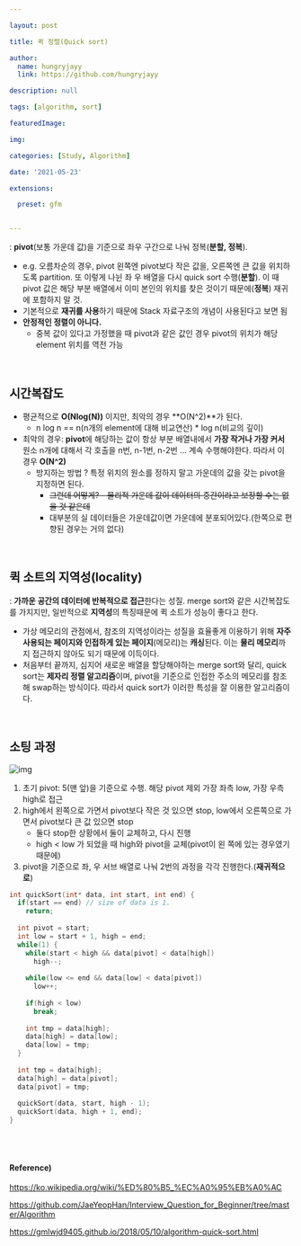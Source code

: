 ```yaml
---

layout: post

title: 퀵 정렬(Quick sort)

author: 
  name: hungryjayy
  link: https://github.com/hungryjayy

description: null

tags: [algorithm, sort]

featuredImage: 

img: 

categories: [Study, Algorithm]

date: '2021-05-23'

extensions:

  preset: gfm


---
```


: **pivot**(보통 가운데 값)을 기준으로 좌우 구간으로 나눠 정복(**분할, 정복**).

* e.g. 오름차순의 경우, pivot 왼쪽엔 pivot보다 작은 값을, 오른쪽엔 큰 값을 위치하도록 partition. 또 이렇게 나뉜 좌 우 배열을 다시 quick sort 수행(**분할**). 이 때 pivot 값은 해당 부분 배열에서 이미 본인의 위치를 찾은 것이기 때문에(**정복**) 재귀에 포함하지 말 것.
* 기본적으로 **재귀를 사용**하기 때문에 Stack 자료구조의 개념이 사용된다고 보면 됨
* **안정적인 정렬이 아니다.**
  * 중복 값이 있다고 가정했을 때 pivot과 같은 값인 경우 pivot의 위치가 해당 element 위치를 역전 가능

<Br>

## 시간복잡도

* 평균적으로 **O(Nlog(N))** 이지만, 최악의 경우 **O(N^2)**가 된다.
  * n log n == n(n개의 element에 대해 비교연산) * log n(비교의 깊이)
* 최악의 경우: **pivot**에 해당하는 값이 항상 부분 배열내에서 **가장 작거나 가장 커서** 원소 n개에 대해서 각 호출을 n번, n-1번, n-2번 ... 계속 수행해야한다. 따라서 이 경우 **O(N^2)**
  * 방지하는 방법 ? 특정 위치의 원소를 정하지 말고 가운데의 값을 갖는 pivot을 지정하면 된다.
    * ~~그런데 어떻게? - 물리적 가운데 값이 데이터의 중간이라고 보장할 수는 없을 것 같은데~~
    * 대부분의 실 데이터들은 가운데값이면 가운데에 분포되어있다.(한쪽으로 편향된 경우는 거의 없다)

<br>

## 퀵 소트의 지역성(locality)

: **가까운 공간의 데이터에 반복적으로 접근**한다는 성질. merge sort와 같은 시간복잡도를 가지지만, 일반적으로 **지역성**의 특징때문에 퀵 소트가 성능이 좋다고 한다.

* 가상 메모리의 관점에서, 참조의 지역성이라는 성질을 효율좋게 이용하기 위해 **자주 사용되는 페이지와 인접하게 있는 페이지**(메모리)는 **캐싱**된다. 이는 **물리 메모리**까지 접근하지 않아도 되기 때문에 이득이다.
* 처음부터 끝까지, 심지어 새로운 배열을 할당해야하는 merge sort와 달리, quick sort는 **제자리 정렬 알고리즘**이며, pivot을 기준으로 인접한 주소의 메모리를 참조해 swap하는 방식이다. 따라서 quick sort가 이러한 특성을 잘 이용한 알고리즘이다.

<br>

## 소팅 과정

![img](https://upload.wikimedia.org/wikipedia/commons/6/6a/Sorting_quicksort_anim.gif)



1. 초기 pivot: 5(맨 앞)을 기준으로 수행. 해당 pivot 제외 가장 좌측 low, 가장 우측 high로 접근
2. high에서 왼쪽으로 가면서 pivot보다 작은 것 있으면 stop, low에서 오른쪽으로 가면서 pivot보다 큰 값 있으면 stop
   * 둘다 stop한 상황에서 둘이 교체하고, 다시 진행
   * high < low 가 되었을 때 high와 pivot을 교체(pivot이 왼 쪽에 있는 경우였기 때문에)
3. pivot을 기준으로 좌, 우 서브 배열로 나눠 2번의 과정을 각각 진행한다.(**재귀적으로**)

```c++
int quickSort(int* data, int start, int end) {
  if(start == end) // size of data is 1.
    return;
  
  int pivot = start;
  int low = start + 1, high = end;
  while(1) {
    while(start < high && data[pivot] < data[high])
      high--;
    
    while(low <= end && data[low] < data[pivot])
      low++;
    
    if(high < low)
      break;
    
    int tmp = data[high];
    data[high] = data[low];
    data[low] = tmp;
  }
  
  int tmp = data[high];
  data[high] = data[pivot];
  data[pivot] = tmp;
  
  quickSort(data, start, high - 1);
  quickSort(data, high + 1, end);
}
```

<br><br>

#### Reference)

https://ko.wikipedia.org/wiki/%ED%80%B5_%EC%A0%95%EB%A0%AC

https://github.com/JaeYeopHan/Interview_Question_for_Beginner/tree/master/Algorithm

https://gmlwjd9405.github.io/2018/05/10/algorithm-quick-sort.html